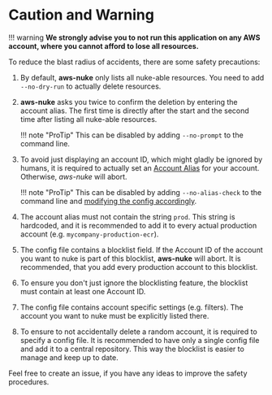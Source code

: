 # Caution and Warning


!!! warning
    **We strongly advise you to not run this application on any AWS account, where you cannot afford to lose
    all resources.**

To reduce the blast radius of accidents, there are some safety precautions:

1. By default, **aws-nuke** only lists all nuke-able resources. You need to add `--no-dry-run` to actually delete
   resources.
2. **aws-nuke** asks you twice to confirm the deletion by entering the account alias. The first time is directly
   after the start and the second time after listing all nuke-able resources.
       
    !!! note "ProTip"
        This can be disabled by adding `--no-prompt` to the command line. 

3. To avoid just displaying an account ID, which might gladly be ignored by humans, it is required to actually set
   an [Account Alias](https://docs.aws.amazon.com/IAM/latest/UserGuide/console_account-alias.html) for your account. Otherwise, *aws-nuke* will abort.
       
    !!! note "ProTip"
        This can be disabled by adding `--no-alias-check` to the command line and
        [modifying the config accordingly](features/bypass-alias-check.md).
       
4. The account alias must not contain the string `prod`. This string is hardcoded, and it is recommended to add it
   to every actual production account (e.g. `mycompany-production-ecr`).
5. The config file contains a blocklist field. If the Account ID of the account you want to nuke is part of this
   blocklist, **aws-nuke** will abort. It is recommended, that you add every production account to this blocklist.
6. To ensure you don't just ignore the blocklisting feature, the blocklist must contain at least one Account ID.
7. The config file contains account specific settings (e.g. filters). The account you want to nuke must be explicitly
   listed there.
8. To ensure to not accidentally delete a random account, it is required to specify a config file. It is recommended
   to have only a single config file and add it to a central repository. This way the blocklist is easier to manage and
   keep up to date.

Feel free to create an issue, if you have any ideas to improve the safety procedures.

